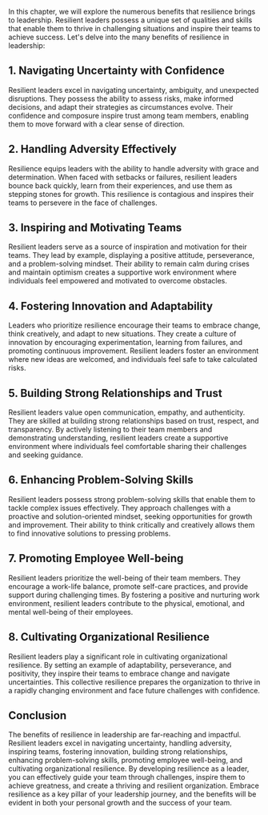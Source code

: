 
In this chapter, we will explore the numerous benefits that resilience brings to leadership. Resilient leaders possess a unique set of qualities and skills that enable them to thrive in challenging situations and inspire their teams to achieve success. Let's delve into the many benefits of resilience in leadership:

1\. Navigating Uncertainty with Confidence
-----------------------------------------

Resilient leaders excel in navigating uncertainty, ambiguity, and unexpected disruptions. They possess the ability to assess risks, make informed decisions, and adapt their strategies as circumstances evolve. Their confidence and composure inspire trust among team members, enabling them to move forward with a clear sense of direction.

2\. Handling Adversity Effectively
---------------------------------

Resilience equips leaders with the ability to handle adversity with grace and determination. When faced with setbacks or failures, resilient leaders bounce back quickly, learn from their experiences, and use them as stepping stones for growth. This resilience is contagious and inspires their teams to persevere in the face of challenges.

3\. Inspiring and Motivating Teams
---------------------------------

Resilient leaders serve as a source of inspiration and motivation for their teams. They lead by example, displaying a positive attitude, perseverance, and a problem-solving mindset. Their ability to remain calm during crises and maintain optimism creates a supportive work environment where individuals feel empowered and motivated to overcome obstacles.

4\. Fostering Innovation and Adaptability
----------------------------------------

Leaders who prioritize resilience encourage their teams to embrace change, think creatively, and adapt to new situations. They create a culture of innovation by encouraging experimentation, learning from failures, and promoting continuous improvement. Resilient leaders foster an environment where new ideas are welcomed, and individuals feel safe to take calculated risks.

5\. Building Strong Relationships and Trust
------------------------------------------

Resilient leaders value open communication, empathy, and authenticity. They are skilled at building strong relationships based on trust, respect, and transparency. By actively listening to their team members and demonstrating understanding, resilient leaders create a supportive environment where individuals feel comfortable sharing their challenges and seeking guidance.

6\. Enhancing Problem-Solving Skills
-----------------------------------

Resilient leaders possess strong problem-solving skills that enable them to tackle complex issues effectively. They approach challenges with a proactive and solution-oriented mindset, seeking opportunities for growth and improvement. Their ability to think critically and creatively allows them to find innovative solutions to pressing problems.

7\. Promoting Employee Well-being
--------------------------------

Resilient leaders prioritize the well-being of their team members. They encourage a work-life balance, promote self-care practices, and provide support during challenging times. By fostering a positive and nurturing work environment, resilient leaders contribute to the physical, emotional, and mental well-being of their employees.

8\. Cultivating Organizational Resilience
----------------------------------------

Resilient leaders play a significant role in cultivating organizational resilience. By setting an example of adaptability, perseverance, and positivity, they inspire their teams to embrace change and navigate uncertainties. This collective resilience prepares the organization to thrive in a rapidly changing environment and face future challenges with confidence.

Conclusion
----------

The benefits of resilience in leadership are far-reaching and impactful. Resilient leaders excel in navigating uncertainty, handling adversity, inspiring teams, fostering innovation, building strong relationships, enhancing problem-solving skills, promoting employee well-being, and cultivating organizational resilience. By developing resilience as a leader, you can effectively guide your team through challenges, inspire them to achieve greatness, and create a thriving and resilient organization. Embrace resilience as a key pillar of your leadership journey, and the benefits will be evident in both your personal growth and the success of your team.
